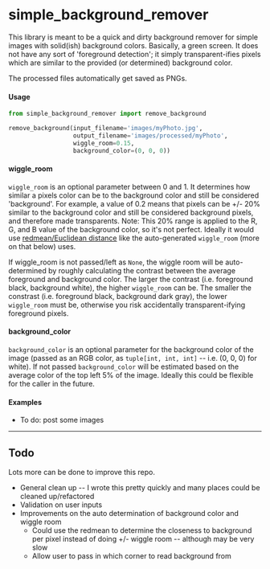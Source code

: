 # simple_background_remover
This library is meant to be a quick and dirty background remover for simple images with solid(ish) background colors. Basically, a green screen. It does not have any sort of 'foreground detection'; it simply transparent-ifies pixels which are similar to the provided (or determined) background color.

The processed files automatically get saved as PNGs.

#### Usage
```python
from simple_background_remover import remove_background

remove_background(input_filename='images/myPhoto.jpg',
                  output_filename='images/processed/myPhoto', 
                  wiggle_room=0.15, 
                  background_color=(0, 0, 0))
```

#### wiggle_room
`wiggle_room` is an optional parameter between 0 and 1. It determines how similar a pixels color can be to the background color and still be considered 'background'. For example, a value of 0.2 means that pixels can be +/- 20% similar to the background color and still be considered background pixels, and therefore made transparents. Note: This 20% range is applied to the R, G, and B value of the background color, so it's not perfect. Ideally it would use [redmean/Euclidean distance](https://en.wikipedia.org/wiki/Color_difference) like the auto-generated `wiggle_room` (more on that below) uses.

If wiggle_room is not passed/left as `None`, the wiggle room will be auto-determined by roughly calculating the contrast between the average foreground and background color. The larger the contrast (i.e. foreground black, background white), the higher `wiggle_room` can be. The smaller the constrast (i.e. foreground black, background dark gray), the lower `wiggle_room` must be, otherwise you risk accidentally transparent-ifying foreground pixels.

#### background_color
`background_color` is an optional parameter for the background color of the image (passed as an RGB color, as `tuple[int, int, int]` -- i.e. (0, 0, 0) for white). If not passed `background_color` will be estimated based on the average color of the top left 5% of the image. Ideally this could be flexible for the caller in the future. 

#### Examples
 - To do: post some images

---
## Todo
Lots more can be done to improve this repo. 
 - General clean up -- I wrote this pretty quickly and many places could be cleaned up/refactored
 - Validation on user inputs
 - Improvements on the auto determination of background color and wiggle room
   - Could use the redmean to determine the closeness to background per pixel instead of doing +/- wiggle room -- although may be very slow
   - Allow user to pass in which corner to read background from